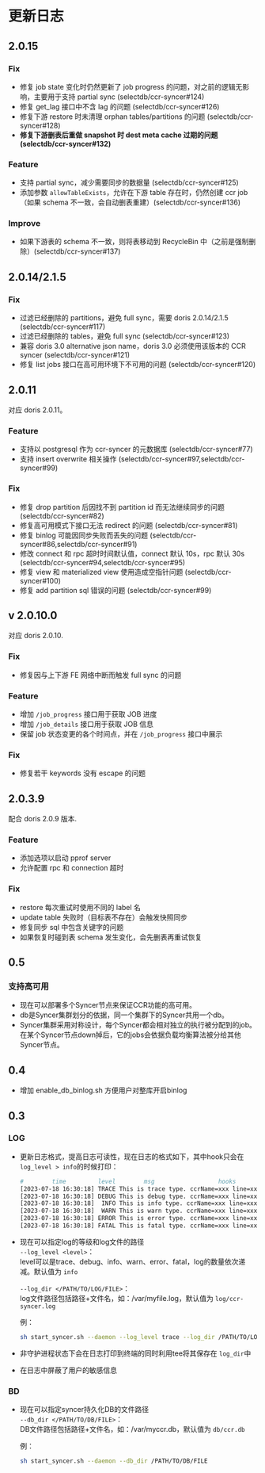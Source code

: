 # 更新日志

## 2.0.15

### Fix

- 修复 job state 变化时仍然更新了 job progress 的问题，对之前的逻辑无影响，主要用于支持 partial sync (selectdb/ccr-syncer#124)
- 修复 get_lag 接口中不含 lag 的问题 (selectdb/ccr-syncer#126)
- 修复下游 restore 时未清理 orphan tables/partitions 的问题 (selectdb/ccr-syncer#128)
- **修复下游删表后重做 snapshot 时 dest meta cache 过期的问题 (selectdb/ccr-syncer#132)**

### Feature

- 支持 partial sync，减少需要同步的数据量 (selectdb/ccr-syncer#125)
- 添加参数 `allowTableExists`，允许在下游 table 存在时，仍然创建 ccr job（如果 schema 不一致，会自动删表重建）(selectdb/ccr-syncer#136)

### Improve

- 如果下游表的 schema 不一致，则将表移动到 RecycleBin 中（之前是强制删除）(selectdb/ccr-syncer#137)

## 2.0.14/2.1.5

### Fix

- 过滤已经删除的 partitions，避免 full sync，需要 doris 2.0.14/2.1.5 (selectdb/ccr-syncer#117)
- 过滤已经删除的 tables，避免 full sync (selectdb/ccr-syncer#123)
- 兼容 doris 3.0 alternative json name，doris 3.0 必须使用该版本的 CCR syncer (selectdb/ccr-syncer#121)
- 修复 list jobs 接口在高可用环境下不可用的问题 (selectdb/ccr-syncer#120)

## 2.0.11

对应 doris 2.0.11。

### Feature

- 支持以 postgresql 作为 ccr-syncer 的元数据库 (selectdb/ccr-syncer#77)
- 支持 insert overwrite 相关操作 (selectdb/ccr-syncer#97,selectdb/ccr-syncer#99)

### Fix

- 修复 drop partition 后因找不到 partition id 而无法继续同步的问题 (selectdb/ccr-syncer#82)
- 修复高可用模式下接口无法 redirect 的问题 (selectdb/ccr-syncer#81)
- 修复 binlog 可能因同步失败而丢失的问题 (selectdb/ccr-syncer#86,selectdb/ccr-syncer#91)
- 修改 connect 和 rpc 超时时间默认值，connect 默认 10s，rpc 默认 30s (selectdb/ccr-syncer#94,selectdb/ccr-syncer#95)
- 修复 view 和 materialized view 使用造成空指针问题 (selectdb/ccr-syncer#100)
- 修复 add partition sql 错误的问题 (selectdb/ccr-syncer#99)

## v 2.0.10.0

对应 doris 2.0.10.

### Fix

- 修复因与上下游 FE 网络中断而触发 full sync 的问题

### Feature

- 增加 `/job_progress` 接口用于获取 JOB 进度
- 增加 `/job_details` 接口用于获取 JOB 信息
- 保留 job 状态变更的各个时间点，并在 `/job_progress` 接口中展示

### Fix

- 修复若干 keywords 没有 escape 的问题

## 2.0.3.9

配合 doris 2.0.9 版本.

### Feature

- 添加选项以启动 pprof server
- 允许配置 rpc 和 connection 超时


### Fix

- restore 每次重试时使用不同的 label 名
- update table 失败时（目标表不存在）会触发快照同步
- 修复同步 sql 中包含关键字的问题
- 如果恢复时碰到表 schema 发生变化，会先删表再重试恢复

## 0.5

### 支持高可用
- 现在可以部署多个Syncer节点来保证CCR功能的高可用。
- db是Syncer集群划分的依据，同一个集群下的Syncer共用一个db。
- Syncer集群采用对称设计，每个Syncer都会相对独立的执行被分配到的job。在某个Syncer节点down掉后，它的jobs会依据负载均衡算法被分给其他Syncer节点。

## 0.4
* 增加 enable_db_binlog.sh 方便用户对整库开启binlog

## 0.3

### LOG

- 更新日志格式，提高日志可读性，现在日志的格式如下，其中hook只会在 `log_level > info`的时候打印：

  ```bash
  #        time         level        msg                  hooks
  [2023-07-18 16:30:18] TRACE This is trace type. ccrName=xxx line=xxx
  [2023-07-18 16:30:18] DEBUG This is debug type. ccrName=xxx line=xxx
  [2023-07-18 16:30:18]  INFO This is info type. ccrName=xxx line=xxx
  [2023-07-18 16:30:18]  WARN This is warn type. ccrName=xxx line=xxx
  [2023-07-18 16:30:18] ERROR This is error type. ccrName=xxx line=xxx
  [2023-07-18 16:30:18] FATAL This is fatal type. ccrName=xxx line=xxx
  ```
- 现在可以指定log的等级和log文件的路径  
  `--log_level <level>`：  
  level可以是trace、debug、info、warn、error、fatal，log的数量依次递减。默认值为 `info`  
  
  `--log_dir </PATH/TO/LOG/FILE>`：  
  log文件路径包括路径+文件名，如：/var/myfile.log，默认值为 `log/ccr-syncer.log`  
  
  例：  

  ```bash
  sh start_syncer.sh --daemon --log_level trace --log_dir /PATH/TO/LOG/FILE
  ```
- 非守护进程状态下会在日志打印到终端的同时利用tee将其保存在 `log_dir`中
- 在日志中屏蔽了用户的敏感信息

### BD

- 现在可以指定syncer持久化DB的文件路径  
  `--db_dir </PATH/TO/DB/FILE>`：  
  DB文件路径包括路径+文件名，如：/var/myccr.db，默认值为 `db/ccr.db`  
  
  例：  

  ```bash
  sh start_syncer.sh --daemon --db_dir /PATH/TO/DB/FILE
  ```
